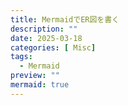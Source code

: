 ```yaml
---
title: MermaidでER図を書く
description: ""
date: 2025-03-18
categories: [ Misc]
tags: 
  - Mermaid
preview: ""
mermaid: true
---
```

